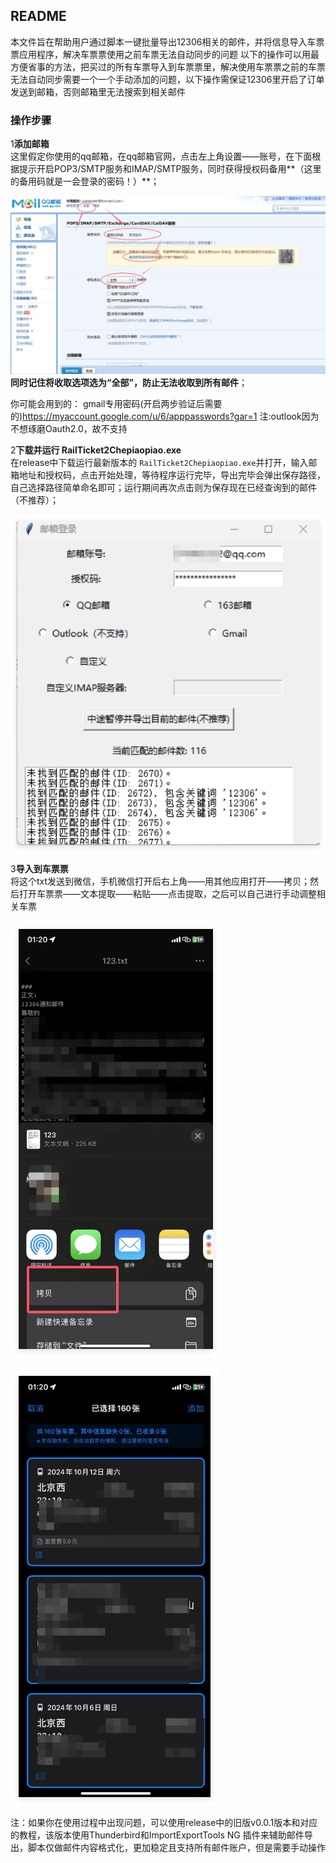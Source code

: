 ## README
本文件旨在帮助用户通过脚本一键批量导出12306相关的邮件，并将信息导入车票票应用程序，解决车票票使用之前车票无法自动同步的问题
以下的操作可以用最方便省事的方法，把买过的所有车票导入到车票票里，解决使用车票票之前的车票无法自动同步需要一个一个手动添加的问题，以下操作需保证12306里开启了订单发送到邮箱，否则邮箱里无法搜索到相关邮件

### 操作步骤


1**添加邮箱**  
   这里假定你使用的qq邮箱，在qq邮箱官网，点击左上角设置——账号，在下面根据提示开启POP3/SMTP服务和IMAP/SMTP服务，同时获得授权码备用**（这里的备用码就是一会登录的密码！）**；
  
   ![](.README_images/d4380ed5.png)
   **同时记住将收取选项选为“全部”，防止无法收取到所有邮件**；

你可能会用到的：
gmail专用密码(开启两步验证后需要的)https://myaccount.google.com/u/6/apppasswords?gar=1
注:outlook因为不想琢磨Oauth2.0，故不支持

2**下载并运行 RailTicket2Chepiaopiao.exe**  
在release中下载运行最新版本的 `RailTicket2Chepiaopiao.exe`并打开，输入邮箱地址和授权码，点击开始处理，等待程序运行完毕，导出完毕会弹出保存路径，自己选择路径简单命名即可；运行期间再次点击则为保存现在已经查询到的邮件（不推荐）；

![](.README_images/QQ_1729586338316.png)


3**导入到车票票**  
将这个txt发送到微信，手机微信打开后右上角——用其他应用打开——拷贝；然后打开车票票——文本提取——粘贴——点击提取，之后可以自己进行手动调整相关车票

![](.README_images/QQ_1729272162742.png)

![](.README_images/QQ_1729272200977.png)

注：如果你在使用过程中出现问题，可以使用release中的旧版v0.0.1版本和对应的教程，该版本使用Thunderbird和ImportExportTools NG 插件来辅助邮件导出，脚本仅做邮件内容格式化，更加稳定且支持所有邮件账户，但是需要手动操作